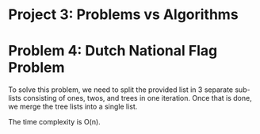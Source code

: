 # Project 3: Problems vs Algorithms
# Problem 4: Dutch National Flag Problem

To solve this problem, we need to split the provided list in 3 separate sub-lists consisting of ones, twos, and trees in one iteration.
Once that is done, we merge the tree lists into a single list.

The time complexity is O(n).
